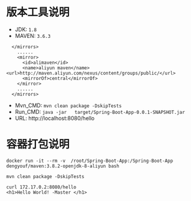# 版本工具说明

- JDK: `1.8`
- MAVEN: `3.6.3`
```
  </mirrors>
    ......
    <mirror>
      <id>alimaven</id>
      <name>aliyun maven</name> <url>http://maven.aliyun.com/nexus/content/groups/public/</url>
      <mirrorOf>central</mirrorOf>
    </mirror>
    ......
  </mirrors>
```
- Mvn_CMD: `mvn clean package -DskipTests`
- Run_CMD: `java -jar   target/Spring-Boot-App-0.0.1-SNAPSHOT.jar` 
- URL: http://localhost:8080/hello

# 容器打包说明

```
docker run -it --rm -v  /root/Spring-Boot-App:/Spring-Boot-App  dengyouf/maven:3.8.2-openjdk-8-aliyun bash

mvn clean package -DskipTests

curl 172.17.0.2:8080/hello
<h1>Hello World! -Master </h1>
```

